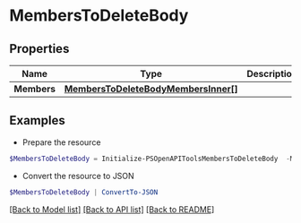 # MembersToDeleteBody
## Properties

Name | Type | Description | Notes
------------ | ------------- | ------------- | -------------
**Members** | [**MembersToDeleteBodyMembersInner[]**](MembersToDeleteBodyMembersInner.md) |  | 

## Examples

- Prepare the resource
```powershell
$MembersToDeleteBody = Initialize-PSOpenAPIToolsMembersToDeleteBody  -Members null
```

- Convert the resource to JSON
```powershell
$MembersToDeleteBody | ConvertTo-JSON
```

[[Back to Model list]](../README.md#documentation-for-models) [[Back to API list]](../README.md#documentation-for-api-endpoints) [[Back to README]](../README.md)

